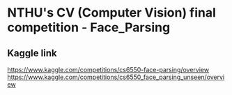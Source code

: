 # NTHU's CV (Computer Vision) final competition - Face_Parsing
## Kaggle link
<https://www.kaggle.com/competitions/cs6550-face-parsing/overview>
<https://www.kaggle.com/competitions/cs6550_face_parsing_unseen/overview>








